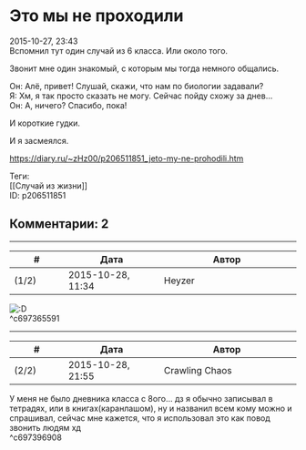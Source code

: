 Это мы не проходили
===================

  
2015-10-27, 23:43  
 Вспомнил тут один случай из 6 класса. Или около того.   
   
 Звонит мне один знакомый, с которым мы тогда немного общались.   
   
 Он: Алё, привет! Слушай, скажи, что нам по биологии задавали?   
 Я: Хм, я так просто сказать не могу. Сейчас пойду схожу за днев...   
 Он: А, ничего? Спасибо, пока!   
   
 И короткие гудки.   
   
 И я засмеялся.   
  
<https://diary.ru/~zHz00/p206511851_jeto-my-ne-prohodili.htm>  
  
Теги:  
[[Случай из жизни]]  
ID: p206511851  


Комментарии: 2
--------------

  


---



|         #         |              Дата              |                     Автор                     |           ID           |
| --- | --- | --- | --- |
| (1/2) | 2015-10-28, 11:34 | Heyzer | c697365591 |

  
 ![:D](http://static.diary.ru/picture/1131.gif)   
 ^c697365591

---



|         #         |              Дата              |                     Автор                     |           ID           |
| --- | --- | --- | --- |
| (2/2) | 2015-10-28, 21:55 | Crawling Chaos | c697396908 |

  
 У меня не было дневника класса с 8ого... дз я обычно записывал в тетрадях, или в книгах(каранлашом), ну и названил всем кому можно и спрашивал, сейчас мне кажется, что я использовал это как повод звонить людям хд   
 ^c697396908